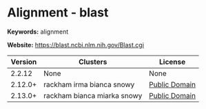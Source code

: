 # Alignment - blast



**Keywords:** alignment

**Website:** <https://blast.ncbi.nlm.nih.gov/Blast.cgi>

| Version | Clusters | License |
| ------- | -------- | ------- |
| 2.2.12 | None | None |
| 2.12.0+ | rackham irma bianca snowy | [Public Domain](https://www.ncbi.nlm.nih.gov/IEB/ToolBox/CPP_DOC/lxr/source/scripts/projects/blast/LICENSE) |
| 2.13.0+ | rackham bianca miarka snowy | [Public Domain](https://www.ncbi.nlm.nih.gov/IEB/ToolBox/CPP_DOC/lxr/source/scripts/projects/blast/LICENSE) |
